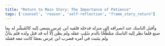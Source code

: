 ```yaml
---
title: "Return to Main Story: The Importance of Patience"
tags: ['counsel', 'reason', 'self-reflection', "frame_story_return"]
---
```


 وأقبل الناسك عند انصرافه إلى منزله فدخله فلقيه ابن عِرس يسعى إليه كالمُبشِّر له بما صنع فلما نظر إليه الناسك متلطِّخًا بالدم سُلِب عقله ولم يظن إلَّا أنه قد قتل ولده فلم يتأنَّ ولم يتثبت في أمره فضرب ابن عِرس بعصًا كانت معه فقتله
